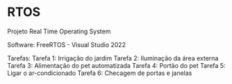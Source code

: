 # RTOS

Projeto Real Time Operating System

Software: FreeRTOS - Visual Studio 2022

Tarefas:
  Tarefa 1: Irrigação do jardim
	Tarefa 2: Iluminação da área externa
	Tarefa 3: Alimentação do pet automatizada
	Tarefa 4: Portão do pet
	Tarefa 5: Ligar o ar-condicionado
	Tarefa 6: Checagem de portas e janelas

